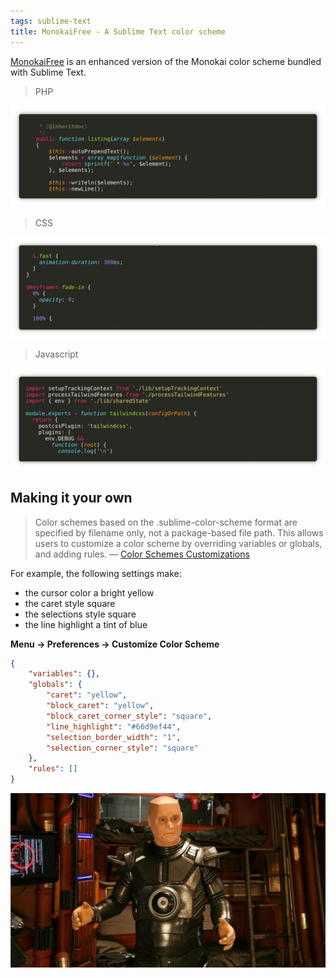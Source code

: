 ```yaml
---
tags: sublime-text
title: MonokaiFree - A Sublime Text color scheme
---
```


[MonokaiFree](https://packagecontrol.io/packages/MonokaiFree) is an enhanced version of the Monokai color scheme bundled with Sublime Text.

> PHP

![Monokai PHP](/assets/monokai-php.webp)

> CSS

![Monokai CSS](/assets/monokai-css.webp)

> Javascript

![Monokai Javascript](/assets/monokai-javascript.webp)

## Making it your own

> Color schemes based on the .sublime-color-scheme format are specified by filename only, not a package-based file path. This allows users to customize a color scheme by overriding variables or globals, and adding rules.
> &mdash; [Color Schemes Customizations](https://www.sublimetext.com/docs/color_schemes.html#customization)

For example, the following settings make:

- the cursor color a bright yellow
- the caret style square
- the selections style square
- the line highlight a tint of blue

**Menu → Preferences → Customize Color Scheme**

```json
{
    "variables": {},
    "globals": {
        "caret": "yellow",
        "block_caret": "yellow",
        "block_caret_corner_style": "square",
        "line_highlight": "#66d9ef44",
        "selection_border_width": "1",
        "selection_corner_style": "square"
    },
    "rules": []
}
```

![Robert Llewellyn in Red Dwarf (1988)](/assets/red-dwarf-kryten.webp)

